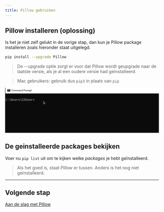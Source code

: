 ```yaml
---
title: Pillow gebruiken
---
```


## Pillow installeren (oplossing)
Is het je niet zelf gelukt in de vorige stap, dan kun je Pillow package installeren zoals hieronder staat uitgelegd.  

```bash
pip install --upgrade Pillow
```

> De --upgrade optie zorgt er voor dat Pillow wordt geupgrade naar de laatste versie, als je al een oudere versie had geïnstalleerd.

> Mac gebruikers: gebruik dus `pip3` in plaats van `pip`

![](install-pillow.gif)

## De geinstalleerde packages bekijken
Voer nu `pip list` uit om te kijken welke *packages* je hebt geïnstalleerd.

> Als het goed is, staat *Pillow* er tussen. Anders is het nog niet geïnstalleerd. 

---

## Volgende stap
[Aan de slag met Pillow](../03-load-pillow)

